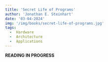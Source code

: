 ```yaml
---
title: 'Secret Life of Programs'
author: 'Jonathan E. Steinhart'
date: '03-04-2024'
img: '/img/books/secret-life-of-programs.jpg'
tags:
  -  Hardware
  -  Architecture
  -  Applications
---
```


**READING IN PROGRESS**

